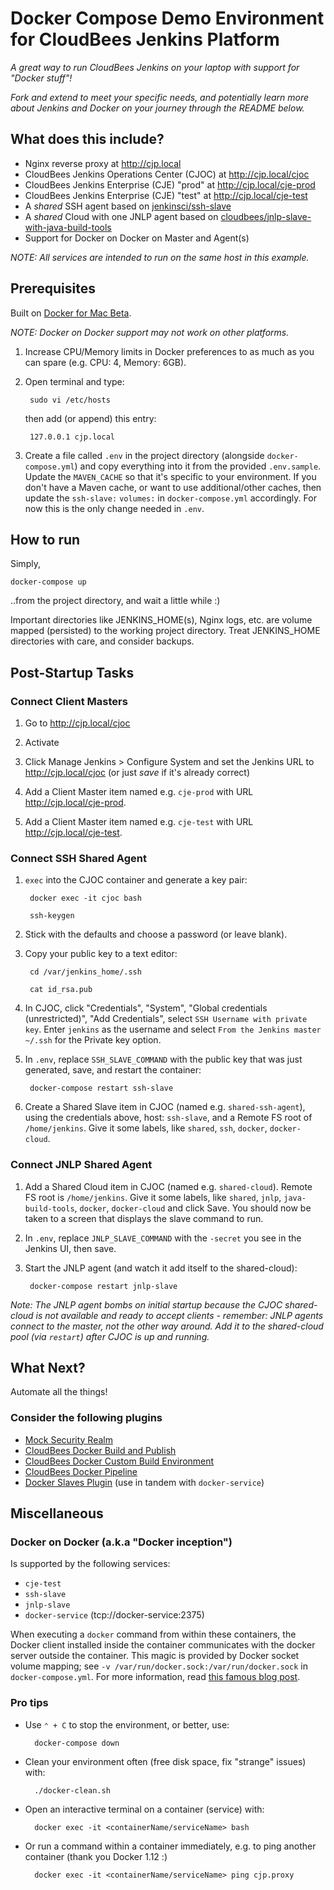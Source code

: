 # Docker Compose Demo Environment for CloudBees Jenkins Platform

*A great way to run CloudBees Jenkins on your laptop with support for "Docker stuff"!*

*Fork and extend to meet your specific needs, and potentially learn more about Jenkins and Docker on your journey through the README below.*

## What does this include?
* Nginx reverse proxy at http://cjp.local
* CloudBees Jenkins Operations Center (CJOC) at http://cjp.local/cjoc
* CloudBees Jenkins Enterprise (CJE) "prod" at http://cjp.local/cje-prod
* CloudBees Jenkins Enterprise (CJE) "test" at http://cjp.local/cje-test
* A *shared* SSH agent based on [jenkinsci/ssh-slave](https://hub.docker.com/r/jenkinsci/ssh-slave/)
* A *shared* Cloud with one JNLP agent based on [cloudbees/jnlp-slave-with-java-build-tools](https://hub.docker.com/r/cloudbees/jnlp-slave-with-java-build-tools/)
* Support for Docker on Docker on Master and Agent(s)

*NOTE: All services are intended to run on the same host in this example.*

## Prerequisites

Built on [Docker for Mac Beta](https://blog.docker.com/2016/03/docker-for-mac-windows-beta/).

*NOTE: Docker on Docker support may not work on other platforms.*

1. Increase CPU/Memory limits in Docker preferences to as much as you can spare (e.g. CPU: 4, Memory: 6GB).

2. Open terminal and type:

        sudo vi /etc/hosts

    then add (or append) this entry:

        127.0.0.1 cjp.local

3. Create a file called ``.env`` in the project directory (alongside ``docker-compose.yml``) and copy everything into it from the provided ``.env.sample``. Update the ``MAVEN_CACHE`` so that it's specific to your environment. If you don't have a Maven cache, or want to use additional/other caches, then update the ``ssh-slave:`` ``volumes:`` in ``docker-compose.yml`` accordingly. For now this is the only change needed in ``.env``.

## How to run

Simply,

    docker-compose up

..from the project directory, and wait a little while :)

Important directories like JENKINS_HOME(s), Nginx logs, etc. are volume mapped (persisted) to the working project directory. Treat JENKINS_HOME directories with care, and consider backups.

## Post-Startup Tasks

### Connect Client Masters

1. Go to http://cjp.local/cjoc

2. Activate

3. Click Manage Jenkins > Configure System and set the Jenkins URL to http://cjp.local/cjoc (or just _save_ if it's already correct)

4. Add a Client Master item named e.g. ``cje-prod`` with URL http://cjp.local/cje-prod.

5. Add a Client Master item named e.g. ``cje-test`` with URL  http://cjp.local/cje-test.

### Connect SSH Shared Agent

1. `` exec `` into the CJOC container and generate a key pair:

        docker exec -it cjoc bash

        ssh-keygen

2. Stick with the defaults and choose a password (or leave blank).

3. Copy your public key to a text editor:

        cd /var/jenkins_home/.ssh

        cat id_rsa.pub

4. In CJOC, click "Credentials", "System", "Global credentials (unrestricted)", "Add Credentials", select ``SSH Username with private key``. Enter ``jenkins`` as the username and select ``From the Jenkins master ~/.ssh`` for the Private key option.

5. In ``.env``, replace ``SSH_SLAVE_COMMAND`` with the public key that was just generated, save, and restart the container:

        docker-compose restart ssh-slave

6. Create a Shared Slave item in CJOC (named e.g. ``shared-ssh-agent``), using the credentials above, host: ``ssh-slave``, and a Remote FS root of ``/home/jenkins``. Give it some labels, like ``shared``, ``ssh``, ``docker``, ``docker-cloud``.

### Connect JNLP Shared Agent

1. Add a Shared Cloud item in CJOC (named e.g. `` shared-cloud ``). Remote FS root is ``/home/jenkins``. Give it some labels, like ``shared``, ``jnlp``, ``java-build-tools``, ``docker``, ``docker-cloud`` and click Save. You should now be taken to a screen that displays the slave command to run.

2. In ``.env``, replace ``JNLP_SLAVE_COMMAND`` with the ``-secret`` you see in the Jenkins UI, then save.

3. Start the JNLP agent (and watch it add itself to the shared-cloud):

        docker-compose restart jnlp-slave

*Note: The JNLP agent bombs on initial startup because the CJOC shared-cloud is not available and ready to accept clients - remember: JNLP agents connect to the master, not the other way around. Add it to the shared-cloud pool (via ``restart``) after CJOC is up and running.*

## What Next?

Automate all the things!

### Consider the following plugins

* [Mock Security Realm](https://wiki.jenkins-ci.org/display/JENKINS/Mock+Security+Realm+Plugin)
* [CloudBees Docker Build and Publish](https://wiki.jenkins-ci.org/display/JENKINS/CloudBees+Docker+Build+and+Publish+plugin)
* [CloudBees Docker Custom Build Environment](https://wiki.jenkins-ci.org/display/JENKINS/CloudBees+Docker+Custom+Build+Environment+Plugin)
* [CloudBees Docker Pipeline](https://wiki.jenkins-ci.org/display/JENKINS/CloudBees+Docker+Pipeline+Plugin)
* [Docker Slaves Plugin](https://wiki.jenkins-ci.org/display/JENKINS/Docker+Slaves+Plugin) (use in tandem with ``docker-service``)

## Miscellaneous

### Docker on Docker (a.k.a "Docker inception")

Is supported by the following services:

* ``cje-test``
* ``ssh-slave``
* ``jnlp-slave``
* ``docker-service`` (tcp://docker-service:2375)

When executing a ``docker`` command from within these containers, the Docker client installed inside the container communicates with the  docker server outside the container. This magic is provided by Docker socket volume mapping; see ``-v /var/run/docker.sock:/var/run/docker.sock`` in ``docker-compose.yml``. For more information, read [this famous blog post](https://jpetazzo.github.io/2015/09/03/do-not-use-docker-in-docker-for-ci/).

### Pro tips

* Use ``⌃ + C`` to stop the environment, or better, use:

        docker-compose down

* Clean your environment often (free disk space, fix "strange" issues) with:

        ./docker-clean.sh

* Open an interactive terminal on a container (service) with:

        docker exec -it <containerName/serviceName> bash

* Or run a command within a container immediately, e.g. to ping another container (thank you Docker 1.12 :)

        docker exec -it <containerName/serviceName> ping cjp.proxy
